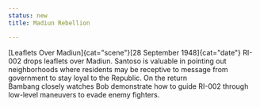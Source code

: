 ```yaml
---
status: new
title: Madiun Rebellion

---
```

[Leaflets Over Madiun]{cat="scene"}[28 September 1948]{cat="date"}  RI-002 drops leaflets over Madiun. Santoso is
valuable in pointing out neighborhoods where residents may be receptive
to message from government to stay loyal to the Republic. On the return  
Bambang closely watches Bob demonstrate how to guide RI-002 through low-level
maneuvers to evade enemy fighters.
